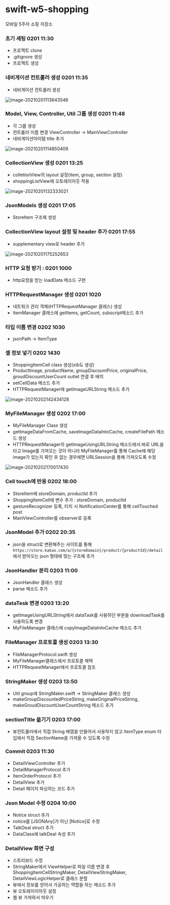 # swift-w5-shopping
모바일 5주차 쇼핑 저장소



### 초기 세팅 0201 11:30

- 프로젝트 clone
- .gitignore 생성
- 프로젝트 생성

### 네비게이션 컨트롤러 생성 0201 11:35

- 네비게이션 컨트롤러 생성

![image-20210201113643546](README.assets/image-20210201113643546.png)

### Model, View, Controller, Util 그룹 생성 0201 11:48

- 각 그룹 생성
- 컨트롤러 이름 변경 ViewController -> MainViewController
- 네비게이션아이템 title 추가

![image-20210201114850409](README.assets/image-20210201114850409.png)

### CollectionView 생성 0201 13:25

- colletionView의 layout 설정(item, group, section 설정)
- shoppingListView에 오토레이아웃 적용

![image-20210201132333021](README.assets/image-20210201132333021.png)

### JsonModels 생성 0201 17:05

- StoreItem 구조체 생성

### CollectionView layout 설정 및 header 추가 0201 17:55

- supplementary view로 header 추가

![image-20210201175252653](README.assets/image-20210201175252653.png)

### HTTP 요청 받기 : 0201 1000

- http요청을 받는 loadData 메소드 구현

### HTTPRequestManager 생성 0201 1020

- 네트워크 관리 객체(HTTPRequestManager 클래스) 생성
- ItemManager 클래스에 getItems, getCount, subscript메소드 추가

### 타입 이름 변경 0202 1030

- jsonPath -> ItemType

### 셀 정보 넣기 0202 1430

- ShoppingItemCell class 생성(xib도 생성)
- ProductImage, productName, groupDiscountPrice, originalPrice, groudDiscountUserCount outlet 연결 후 배치
- setCellData 메소드 추가
- HTTPRequestManager에 getImageURLString 메소드 추가

![image-20210202142434128](README.assets/image-20210202142434128.png)

### MyFileManager 생성 0202 17:00

- MyFileManager Class 생성
- getImageDataFromCache, saveImageDataIntoCache, createFilePath 메소드 생성
- HTTPRequestManager의 getImageUsingURLString 메소드에서 바로 URL을 타고 Image를 가져오는 것이 아니라 MyFileManager를 통해 Cache에 해당 image가 있는지 확인 후 없는 경우에면 URLSession을 통해 가져오도록 수정

![image-20210202170017430](README.assets/image-20210202170017430.png)

### Cell touch에 반응 0202 18:00

- StoreItem에 storeDomain, productId 추가
- ShoppingItemCell에 변수 추가 : storeDomain, productId
- gestureRecognizer 등록, 터치 시 NotificationCenter를 통해 cellTouched post
- MainViewController를 observer로 등록

### JsonModel 추가 0202 20:35

- json을 struct로 변환해주는 사이트를 통해 `https://store.kakao.com/a/{storeDomain}/product/{productId}/detail`에서 받아오는 json 형태에 맞는 구조체 추가

### JsonHandler 분리 0203 11:00

- JsonHandler 클래스 생성
- parse 메소드 추가

### dataTesk 변경 0203 13:20

- getImageUsingURLString에서 dataTask를 사용하던 부분을 downloadTask를 사용하도록 변경
- MyFileManager 클래스에 copyImageDataIntoCache 메소드 추가

### FileManager 프로토콜 생성 0203 13:30

- FileManagerProtocol.swift 생성
- MyFileManager클래스에서 프로토콜 채택
- HTTPRequestManager에서 프로토콜 참조

### StringMaker 생성 0203 13:50

- Util group에 StringMaker.swift -> StringMaker 클래스 생성
- makeGroupDiscountedPriceString, makeOriginalPriceString, makeGroudDiscountUserCountString 메소드 추가

### sectionTitle 옮기기 0203 17:00

- 뷰컨트롤러에서 직접 String 배열을 만들어서 사용하지 않고 ItemType enum 타입에서 직접 SectionName을 가져올 수 있도록 수정

### Commit 0203 11:30

- DetailViewController 추가
- DetailManagerProtocol 추가
- ItemOrderProtocol 추가
- DetailView 추가
- Detail 페이지 파싱하는 코드 추가

### Json Model 수정 0204 10:00

- Notice struct 추가
- notice를 [JSONAny]가 아닌 [Notice]로 수정
- TalkDeal struct 추가
- DataClass에 talkDeal 속성 추가

### DetailView 화면 구성

- 스토리보드 수정
- StringMaker에서 ViewHelper로 파일 이름 변경 후 ShoppingItemCellStringMaker, DetailViewStringMaker, DetailViewLogicHelper로 클래스 분할
- 뷰에서 정보를 얻어서 가공하는 역할을 하는 메소드 추가
- 뷰 오토레이이아웃 설정
- 웹 뷰 가져와서 띄우기

